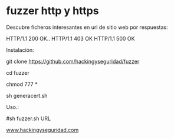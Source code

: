 # fuzzer http y https

Descubre ficheros interesantes en  url de sitio web por respuestas:

HTTP/1.1 200 OK..
HTTP/1.1 403 OK
HTTP/1.1 500 OK

Instalación:

git clone https://github.com/hackingyseguridad/fuzzer

cd fuzzer

chmod 777 *

sh generacert.sh

Uso.: 

#sh fuzzer.sh URL


www.hackingyseguridad.com
